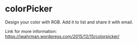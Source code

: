 # colorPicker
Design your color with RGB. Add it to list and share it with email.

Link for more information:
https://jwahrman.wordpress.com/2015/12/15/colorpicker/
